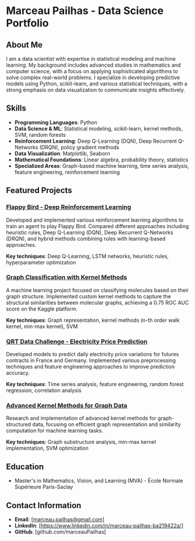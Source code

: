 # Marceau Pailhas - Data Science Portfolio

## About Me

I am a data scientist with expertise in statistical modeling and machine learning. My background includes advanced studies in mathematics and computer science, with a focus on applying sophisticated algorithms to solve complex real-world problems. I specialize in developing predictive models using Python, scikit-learn, and various statistical techniques, with a strong emphasis on data visualization to communicate insights effectively.

## Skills

- **Programming Languages**: Python
- **Data Science & ML**: Statistical modeling, scikit-learn, kernel methods, SVM, random forests
- **Reinforcement Learning**: Deep Q-Learning (DQN), Deep Recurrent Q-Networks (DRQN), policy gradient methods
- **Data Visualization**: Matplotlib, Seaborn
- **Mathematical Foundations**: Linear algebra, probability theory, statistics
- **Specialized Areas**: Graph-based machine learning, time series analysis, feature engineering, reinforcement learning

## Featured Projects

### [Flappy Bird - Deep Reinforcement Learning](Deep%20Reinforcement%20Learning/final%20project/)

Developed and implemented various reinforcement learning algorithms to train an agent to play Flappy Bird. Compared different approaches including heuristic rules, Deep Q-Learning (DQN), Deep Recurrent Q-Networks (DRQN), and hybrid methods combining rules with learning-based approaches.

**Key techniques**: Deep Q-Learning, LSTM networks, heuristic rules, hyperparameter optimization

### [Graph Classification with Kernel Methods](Kaggle_Challenge_Marceau_PAILHAS_Antoine_GORCEIX/)

A machine learning project focused on classifying molecules based on their graph structure. Implemented custom kernel methods to capture the structural similarities between molecular graphs, achieving a 0.75 ROC AUC score on the Kaggle platform.

**Key techniques**: Graph representation, kernel methods (n-th order walk kernel, min-max kernel), SVM

### [QRT Data Challenge - Electricity Price Prediction](DataChallenge/)

Developed models to predict daily electricity price variations for futures contracts in France and Germany. Implemented various preprocessing techniques and feature engineering approaches to improve prediction accuracy.

**Key techniques**: Time series analysis, feature engineering, random forest regression, correlation analysis

### [Advanced Kernel Methods for Graph Data](Cours/Kernel%20Methods/Kaggle%20challenge/)

Research and implementation of advanced kernel methods for graph-structured data, focusing on efficient graph representation and similarity computation for machine learning tasks.

**Key techniques**: Graph substructure analysis, min-max kernel implementation, SVM optimization

## Education

- Master's in Mathematics, Vision, and Learning (MVA) - École Normale Supérieure Paris-Saclay

## Contact Information

- **Email**: [marceau.pailhas@gmail.com]
- **LinkedIn**: [https://www.linkedin.com/in/marceau-pailhas-ba219422a/]
- **GitHub**: [github.com/marceauPailhas]
